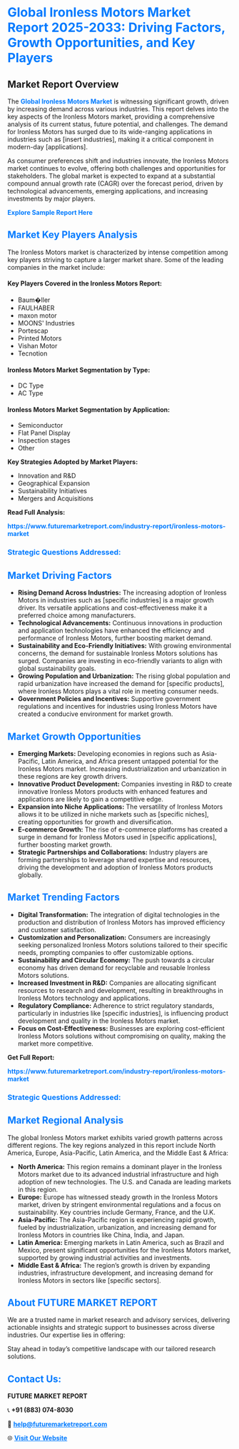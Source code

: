 <h1 style="color: #007BFF;">Global Ironless Motors Market Report 2025-2033: Driving Factors, Growth Opportunities, and Key Players</h1>

<section id="overview">
<h2>Market Report Overview</h2>
<p>The <a href="https://www.futuremarketreport.com/industry-report/ironless-motors-market" style="color: #007BFF; text-decoration: none;"><strong>Global Ironless Motors Market</strong></a> is witnessing significant growth, driven by increasing demand across various industries. This report delves into the key aspects of the Ironless Motors market, providing a comprehensive analysis of its current status, future potential, and challenges. The demand for Ironless Motors has surged due to its wide-ranging applications in industries such as [insert industries], making it a critical component in modern-day [applications].</p>
<p>As consumer preferences shift and industries innovate, the Ironless Motors market continues to evolve, offering both challenges and opportunities for stakeholders. The global market is expected to expand at a substantial compound annual growth rate (CAGR) over the forecast period, driven by technological advancements, emerging applications, and increasing investments by major players.</p>
</section>

<section id="overview">
<p><a href="https://www.futuremarketreport.com/request-sample/reportId=46343" style="color: #007BFF; text-decoration: none;"><strong>Explore Sample Report Here</strong></a></p>
</section>

<section id="key-players">
<h2 style="color: #007BFF;">Market Key Players Analysis</h2>
<p>The Ironless Motors market is characterized by intense competition among key players striving to capture a larger market share. Some of the leading companies in the market include:</p>
<h4>Key Players Covered in the Ironless Motors Report:</h4>
<ul><li>Baum�ller</li><li>FAULHABER</li><li>maxon motor</li><li>MOONS&#039; Industries</li><li>Portescap</li><li>Printed Motors</li><li>Vishan Motor</li><li>Tecnotion</li></ul>
<h4>Ironless Motors Market Segmentation by Type:</h4>
<ul><li>DC Type</li><li>AC Type</li></ul>

<h4>Ironless Motors Market Segmentation by Application:</h4>
<ul><li>Semiconductor</li><li>Flat Panel Display</li><li>Inspection stages</li><li>Other</li></ul>
<p><strong>Key Strategies Adopted by Market Players:</strong></p>
<ul>
<li>Innovation and R&D</li>
<li>Geographical Expansion</li>
<li>Sustainability Initiatives</li>
<li>Mergers and Acquisitions</li>
</ul>
</section>

<section>
<p><strong>Read Full Analysis: </strong></p><a href="https://www.futuremarketreport.com/industry-report/ironless-motors-market" style="color: #007BFF; text-decoration: none;"><strong>https://www.futuremarketreport.com/industry-report/ironless-motors-market</strong></a>
<h3 style="color: #007BFF;">Strategic Questions Addressed:</h3>
</section>

<section id="driving-factors">
<h2 style="color: #007BFF;">Market Driving Factors</h2>
<ul>
<li><strong>Rising Demand Across Industries:</strong> The increasing adoption of Ironless Motors in industries such as [specific industries] is a major growth driver. Its versatile applications and cost-effectiveness make it a preferred choice among manufacturers.</li>
<li><strong>Technological Advancements:</strong> Continuous innovations in production and application technologies have enhanced the efficiency and performance of Ironless Motors, further boosting market demand.</li>
<li><strong>Sustainability and Eco-Friendly Initiatives:</strong> With growing environmental concerns, the demand for sustainable Ironless Motors solutions has surged. Companies are investing in eco-friendly variants to align with global sustainability goals.</li>
<li><strong>Growing Population and Urbanization:</strong> The rising global population and rapid urbanization have increased the demand for [specific products], where Ironless Motors plays a vital role in meeting consumer needs.</li>
<li><strong>Government Policies and Incentives:</strong> Supportive government regulations and incentives for industries using Ironless Motors have created a conducive environment for market growth.</li>
</ul>
</section>

<section id="growth-opportunities">
<h2 style="color: #007BFF;">Market Growth Opportunities</h2>
<ul>
<li><strong>Emerging Markets:</strong> Developing economies in regions such as Asia-Pacific, Latin America, and Africa present untapped potential for the Ironless Motors market. Increasing industrialization and urbanization in these regions are key growth drivers.</li>
<li><strong>Innovative Product Development:</strong> Companies investing in R&D to create innovative Ironless Motors products with enhanced features and applications are likely to gain a competitive edge.</li>
<li><strong>Expansion into Niche Applications:</strong> The versatility of Ironless Motors allows it to be utilized in niche markets such as [specific niches], creating opportunities for growth and diversification.</li>
<li><strong>E-commerce Growth:</strong> The rise of e-commerce platforms has created a surge in demand for Ironless Motors used in [specific applications], further boosting market growth.</li>
<li><strong>Strategic Partnerships and Collaborations:</strong> Industry players are forming partnerships to leverage shared expertise and resources, driving the development and adoption of Ironless Motors products globally.</li>
</ul>
</section>

<section id="trending-factors">
<h2 style="color: #007BFF;">Market Trending Factors</h2>
<ul>
<li><strong>Digital Transformation:</strong> The integration of digital technologies in the production and distribution of Ironless Motors has improved efficiency and customer satisfaction.</li>
<li><strong>Customization and Personalization:</strong> Consumers are increasingly seeking personalized Ironless Motors solutions tailored to their specific needs, prompting companies to offer customizable options.</li>
<li><strong>Sustainability and Circular Economy:</strong> The push towards a circular economy has driven demand for recyclable and reusable Ironless Motors solutions.</li>
<li><strong>Increased Investment in R&D:</strong> Companies are allocating significant resources to research and development, resulting in breakthroughs in Ironless Motors technology and applications.</li>
<li><strong>Regulatory Compliance:</strong> Adherence to strict regulatory standards, particularly in industries like [specific industries], is influencing product development and quality in the Ironless Motors market.</li>
<li><strong>Focus on Cost-Effectiveness:</strong> Businesses are exploring cost-efficient Ironless Motors solutions without compromising on quality, making the market more competitive.</li>
</ul>
</section>

<section>
<p><strong>Get Full Report: </strong></p><a href="https://www.futuremarketreport.com/industry-report/ironless-motors-market" style="color: #007BFF; text-decoration: none;"><strong>https://www.futuremarketreport.com/industry-report/ironless-motors-market</strong></a>
<h3 style="color: #007BFF;">Strategic Questions Addressed:</h3>
</section>


<section id="regional-analysis">
<h2 style="color: #007BFF;">Market Regional Analysis</h2>
<p>The global Ironless Motors market exhibits varied growth patterns across different regions. The key regions analyzed in this report include North America, Europe, Asia-Pacific, Latin America, and the Middle East & Africa:</p>
<ul>
<li><strong>North America:</strong> This region remains a dominant player in the Ironless Motors market due to its advanced industrial infrastructure and high adoption of new technologies. The U.S. and Canada are leading markets in this region.</li>
<li><strong>Europe:</strong> Europe has witnessed steady growth in the Ironless Motors market, driven by stringent environmental regulations and a focus on sustainability. Key countries include Germany, France, and the U.K.</li>
<li><strong>Asia-Pacific:</strong> The Asia-Pacific region is experiencing rapid growth, fueled by industrialization, urbanization, and increasing demand for Ironless Motors in countries like China, India, and Japan.</li>
<li><strong>Latin America:</strong> Emerging markets in Latin America, such as Brazil and Mexico, present significant opportunities for the Ironless Motors market, supported by growing industrial activities and investments.</li>
<li><strong>Middle East & Africa:</strong> The region’s growth is driven by expanding industries, infrastructure development, and increasing demand for Ironless Motors in sectors like [specific sectors].</li>
</ul>
</section>

<footer>
<h2 style="color: #007BFF;">About FUTURE MARKET REPORT</h2>
<p>We are a trusted name in market research and advisory services, delivering actionable insights and strategic support to businesses across diverse industries. Our expertise lies in offering:</p>

<p>Stay ahead in today’s competitive landscape with our tailored research solutions.</p>

<h2 style="color: #007BFF;">Contact Us:</h2>
<p><strong>FUTURE MARKET REPORT</strong></p>
<p>📞 <strong>+91 (883) 074-8030</strong></p>
<p>📧 <strong><a href="mailto:help@futuremarketreport.com" style="color: #007BFF;">help@futuremarketreport.com</a></strong></p>
<p>🌐 <strong><a href="https://www.futuremarketreport.com/" style="color: #007BFF;">Visit Our Website</a></strong></p>
</footer>